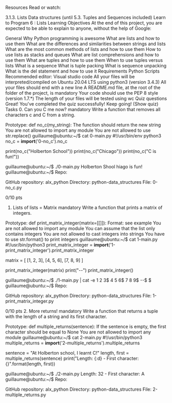 Resources
Read or watch:

3.1.3. Lists
Data structures (until 5.3. Tuples and Sequences included)
Learn to Program 6 : Lists
Learning Objectives
At the end of this project, you are expected to be able to explain to anyone, without the help of Google:

General
Why Python programming is awesome
What are lists and how to use them
What are the differences and similarities between strings and lists
What are the most common methods of lists and how to use them
How to use lists as stacks and queues
What are list comprehensions and how to use them
What are tuples and how to use them
When to use tuples versus lists
What is a sequence
What is tuple packing
What is sequence unpacking
What is the del statement and how to use it
Requirements
Python Scripts
Recommended editor: Visual studio code
All your files will be interpreted/compiled on Ubuntu 20.04 LTS using python3 (version 3.4.3)
All your files should end with a new line
A README.md file, at the root of the folder of the project, is mandatory
Your code should use the PEP 8 style (version 1.7.*)
The length of your files will be tested using wc
Quiz questions
Great! You've completed the quiz successfully! Keep going! (Show quiz)
Tasks
0. Can you C me now?
mandatory
Write a function that removes all characters c and C from a string.

Prototype: def no_c(my_string):
The function should return the new string
You are not allowed to import any module
You are not allowed to use str.replace()
guillaume@ubuntu:~/$ cat 0-main.py
#!/usr/bin/env python3
no_c = __import__('0-no_c').no_c

print(no_c("Holberton School"))
print(no_c("Chicago"))
print(no_c("C is fun!"))

guillaume@ubuntu:~/$ ./0-main.py
Holberton Shool
hiago
 is fun!
guillaume@ubuntu:~/$ 
Repo:

GitHub repository: alx_python
Directory: python-data_structures
File: 0-no_c.py
  
0/10 pts
1. Lists of lists = Matrix
mandatory
Write a function that prints a matrix of integers.

Prototype: def print_matrix_integer(matrix=[[]]):
Format: see example
You are not allowed to import any module
You can assume that the list only contains integers
You are not allowed to cast integers into strings
You have to use str.format() to print integers
guillaume@ubuntu:~/$ cat 1-main.py
#!/usr/bin/python3
print_matrix_integer = __import__('1-print_matrix_integer').print_matrix_integer

matrix = [
    [1, 2, 3],
    [4, 5, 6],
    [7, 8, 9]
]

print_matrix_integer(matrix)
print("--")
print_matrix_integer()

guillaume@ubuntu:~/$ ./1-main.py | cat -e
1 2 3$
4 5 6$
7 8 9$
--$
$
guillaume@ubuntu:~/$ 
Repo:

GitHub repository: alx_python
Directory: python-data_structures
File: 1-print_matrix_integer.py
  
0/10 pts
2. More returns!
mandatory
Write a function that returns a tuple with the length of a string and its first character.

Prototype: def multiple_returns(sentence):
If the sentence is empty, the first character should be equal to None
You are not allowed to import any module
guillaume@ubuntu:~/$ cat 2-main.py
#!/usr/bin/python3
multiple_returns = __import__('2-multiple_returns').multiple_returns

sentence = "At Holberton school, I learnt C!"
length, first = multiple_returns(sentence)
print("Length: {:d} - First character: {}".format(length, first))

guillaume@ubuntu:~/$ ./2-main.py
Length: 32 - First character: A
guillaume@ubuntu:~/$ 
Repo:

GitHub repository: alx_python
Directory: python-data_structures
File: 2-multiple_returns.py